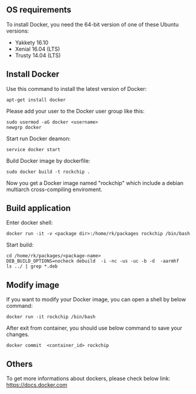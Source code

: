 ## OS requirements
To install Docker, you need the 64-bit version of one of these Ubuntu versions:

* Yakkety 16.10
* Xenial 16.04 (LTS)
* Trusty 14.04 (LTS)

## Install Docker
Use this command to install the latest version of Docker:

	apt-get install docker

Please add your user to the Docker user group like this:

	sudo usermod -aG docker <username>
	newgrp docker

Start run Docker deamon:

	service docker start

Build Docker image by dockerfile:

	sudo docker build -t rockchip .

Now you get a Docker image named "rockchip" which include a debian multiarch cross-compiling enviroment.

## Build application

Enter docker shell:

	docker run -it -v <package dir>:/home/rk/packages rockchip /bin/bash

Start build:

    cd /home/rk/packages/<package-name>
    DEB_BUILD_OPTIONS=nocheck debuild  -i -nc -us -uc -b -d  -aarmhf
    ls ../ | grep *.deb

## Modify image

If you want to modify your Docker image, you can open a shell by below command:

	docker run -it rockchip /bin/bash

After exit from container, you should use below command to save your changes.

	docker commit  <container_id> rockchip
	
## Others

To get more informations about dockers, please check below link:
https://docs.docker.com
